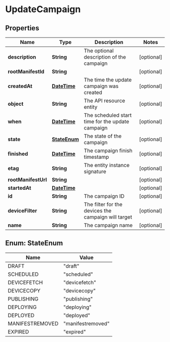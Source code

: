 
# UpdateCampaign

## Properties
Name | Type | Description | Notes
------------ | ------------- | ------------- | -------------
**description** | **String** | The optional description of the campaign |  [optional]
**rootManifestId** | **String** |  |  [optional]
**createdAt** | [**DateTime**](DateTime.md) | The time the update campaign was created |  [optional]
**object** | **String** | The API resource entity |  [optional]
**when** | [**DateTime**](DateTime.md) | The scheduled start time for the update campaign |  [optional]
**state** | [**StateEnum**](#StateEnum) | The state of the campaign |  [optional]
**finished** | [**DateTime**](DateTime.md) | The campaign finish timestamp |  [optional]
**etag** | **String** | The entity instance signature |  [optional]
**rootManifestUrl** | **String** |  |  [optional]
**startedAt** | [**DateTime**](DateTime.md) |  |  [optional]
**id** | **String** | The campaign ID |  [optional]
**deviceFilter** | **String** | The filter for the devices the campaign will target |  [optional]
**name** | **String** | The campaign name |  [optional]


<a name="StateEnum"></a>
## Enum: StateEnum
Name | Value
---- | -----
DRAFT | &quot;draft&quot;
SCHEDULED | &quot;scheduled&quot;
DEVICEFETCH | &quot;devicefetch&quot;
DEVICECOPY | &quot;devicecopy&quot;
PUBLISHING | &quot;publishing&quot;
DEPLOYING | &quot;deploying&quot;
DEPLOYED | &quot;deployed&quot;
MANIFESTREMOVED | &quot;manifestremoved&quot;
EXPIRED | &quot;expired&quot;




